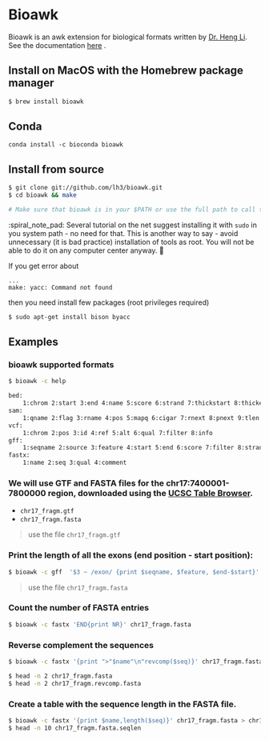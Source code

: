 # Bioawk

Bioawk is an awk extension for biological formats written by [Dr. Heng Li](http://www.liheng.org/).  
See the documentation [here](https://github.com/lh3/bioawk/blob/master/README.md) .




## Install on MacOS with the Homebrew package manager

``` bash
$ brew install bioawk
```

## Conda

``` conda
conda install -c bioconda bioawk
```

## Install from source

``` bash
$ git clone git://github.com/lh3/bioawk.git
$ cd bioawk && make 

# Make sure that bioawk is in your $PATH or use the full path to call the executable.
```

:spiral_note_pad: Several tutorial on the net suggest installing it with `sudo` in you system path - no need for that. This is another way to say - avoid unnecessary (it is bad practice) installation of tools as root. You will not be able to do it on any computer center anyway. :closed_lock_with_key: 

If you get error about
```
...
make: yacc: Command not found
```

then you need install few packages (root privileges required)

``` bash
$ sudo apt-get install bison byacc
```

## Examples

### bioawk supported formats

``` bash
$ bioawk -c help

bed:
	1:chrom 2:start 3:end 4:name 5:score 6:strand 7:thickstart 8:thickend 9:rgb 10:blockcount 11:blocksizes 12:blockstarts 
sam:
	1:qname 2:flag 3:rname 4:pos 5:mapq 6:cigar 7:rnext 8:pnext 9:tlen 10:seq 11:qual 
vcf:
	1:chrom 2:pos 3:id 4:ref 5:alt 6:qual 7:filter 8:info 
gff:
	1:seqname 2:source 3:feature 4:start 5:end 6:score 7:filter 8:strand 9:group 10:attribute 
fastx:
	1:name 2:seq 3:qual 4:comment 
```

### We will use GTF and FASTA files for the chr17:7400001-7800000 region, downloaded using the [UCSC Table Browser](https://genome.ucsc.edu/cgi-bin/hgTables).

- `chr17_fragm.gtf`
- `chr17_fragm.fasta`

> use the file `chr17_fragm.gtf`

### Print the length of all the exons (end position - start position):

``` bash
$ bioawk -c gff  '$3 ~ /exon/ {print $seqname, $feature, $end-$start}' chr17_fragm.gtf | sort -nk3 
```

> use the file `chr17_fragm.fasta`

### Count the number of FASTA entries

``` bash
$ bioawk -c fastx 'END{print NR}' chr17_fragm.fasta
```

### Reverse complement the sequences

``` bash
$ bioawk -c fastx '{print ">"$name"\n"revcomp($seq)}' chr17_fragm.fasta > chr17_fragm.revcomp.fasta | head -n 2

$ head -n 2 chr17_fragm.fasta
$ head -n 2 chr17_fragm.revcomp.fasta
```

### Create a table with the sequence length in the FASTA file.

``` bash
$ bioawk -c fastx '{print $name,length($seq)}' chr17_fragm.fasta > chr17_fragm.fasta.seqlen | head -n 10 chr17_fragm.fasta.seqlen
$ head -n 10 chr17_fragm.fasta.seqlen
```
